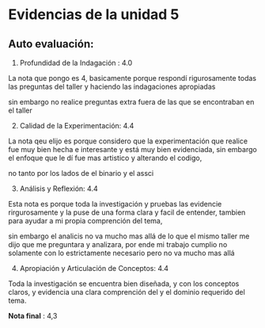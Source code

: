 
# Evidencias de la unidad 5
## Auto evaluación:

1. Profundidad de la Indagación : 4.0

La nota que pongo es 4, basicamente porque respondí rigurosamente todas las preguntas del taller y haciendo las indagaciones apropiadas

sin embargo no realice preguntas extra fuera de las que se encontraban en el taller





2. Calidad de la Experimentación: 4.4

La nota qeu elijo es porque considero que la experimentación que realice fue muy bien hecha e interesante y está muy bien evidenciada, sin embargo el enfoque que le dí fue mas artistico y alterando el codigo,

no tanto por los lados de el binario y el assci


3. Análisis y Reflexión: 4.4

Esta nota es porque toda la investigación y pruebas las evidencie rirgurosamente y la puse de una forma clara y facil de entender, tambien para ayudar a mi propia comprención del tema,

sin embargo el analicis no va mucho mas allá  de lo que el mismo taller me dijo que me preguntara y analizara, por ende mi trabajo cumplio no solamente con lo estrictamente necesario pero no va mucho mas allá



4. Apropiación y Articulación de Conceptos: 4.4

Toda la investigación se encuentra bien diseñada, y con los conceptos claros, y evidencia una clara comprención del y el dominio requerido del tema.


**Nota final** :
4,3


